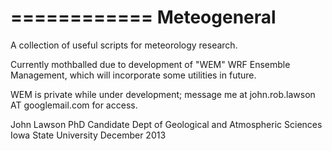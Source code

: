 ============
Meteogeneral
============

A collection of useful scripts for meteorology research.

Currently mothballed due to development of "WEM" WRF Ensemble Management, 
which will incorporate some utilities in future.

WEM is private while under development; message me 
at john.rob.lawson AT googlemail.com for access.

John Lawson
PhD Candidate
Dept of Geological and Atmospheric Sciences
Iowa State University 
December 2013
